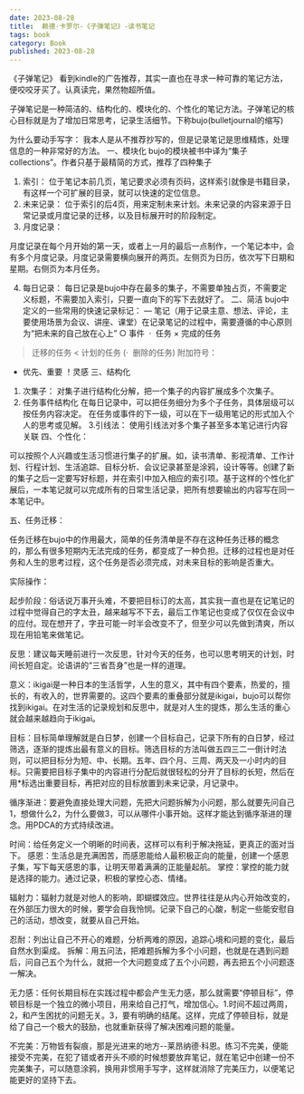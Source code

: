 ```yaml
---
date: 2023-08-28
title:  赖德·卡罗尔-《子弹笔记》-读书笔记
tags: book
category: Book
published: 2023-08-28
---
```


《子弹笔记》
看到kindle的广告推荐，其实一直也在寻求一种可靠的笔记方法，便咬咬牙买了。认真读完，果然物超所值。

子弹笔记是一种简洁的、结构化的、模块化的、个性化的笔记方法。子弹笔记的核心目标就是为了增加日常思考，记录生活细节。下称bujo(bulletjournal的缩写)

为什么要动手写字：
我本人是从不推荐抄写的，但是记录笔记是思维精炼，处理信息的一种非常好的方法。
一、模块化
bujo的模块被书中译为“集子collections”。作者只基于最精简的方式，推荐了四种集子
1. 索引：
位于笔记本前几页，笔记要求必须有页码，这样索引就像是书籍目录，有这样一个可扩展的目录，就可以快速的定位信息。
2. 未来记录：
位于索引的后4页，用来定制未来计划。未来记录的内容来源于日常记录或月度记录的迁移，以及目标展开时的阶段制定。
3. 月度记录：

月度记录在每个月开始的第一天，或者上一月的最后一点制作，一个笔记本中，会有多个月度记录。月度记录需要横向展开的两页。左侧页为日历，依次写下日期和星期。右侧页为本月任务。

4. 每日记录：
每日记录是bujo中存在最多的集子，不需要单独占页，不需要定义标题，不需要加入索引，只要一直向下的写下去就好了。
二、简洁
bujo中定义的一些常用的快速记录标记：
— 笔记（用于记录主意、想法、评论，主要使用场景为会议、讲座、课堂）在记录笔记的过程中，需要遵循的中心原则为“把未来的自己放在心上”
○ 事件
 ·  任务
× 完成的任务
> 迁移的任务
< 计划的任务
(·  删除的任务)
附加符号：
* 优先、重要
！灵感
三、结构化
1. 次集子：
对集子进行结构化分解，把一个集子的内容扩展成多个次集子。
2. 任务事件结构化
在每日记录中，可以把任务细分为多个子任务，具体层级可以按任务内容决定。
在任务或事件的下一级，可以在下一级用笔记的形式加入个人的思考或见解。
3.引线法：
使用引线法对多个集子甚至多本笔记进行内容关联
四、个性化：

可以按照个人兴趣或生活习惯进行集子的扩展。如，读书清单、影视清单、工作计划、行程计划、生活追踪、目标分析、会议记录甚至是涂鸦，设计等等。创建了新的集子之后一定要写好标题，并在索引中加入相应的索引项。基于这样的个性化扩展后，一本笔记就可以完成所有的日常生活记录，把所有想要输出的内容写在同一本笔记中。

五、任务迁移：

任务迁移在bujo中的作用最大，简单的任务清单是不存在这种任务迁移的概念的，那么有很多短期内无法完成的任务，都变成了一种负担。迁移的过程也是对任务和人生的思考过程，这个任务是否必须完成，对未来目标的影响是否重大。

实际操作：

起步阶段：俗话说万事开头难，不要把目标订的太高，其实我一直也是在记笔记的过程中觉得自己的字太丑，越来越写不下去，最后工作笔记也变成了仅仅在会议中的应付。现在想开了，字丑可能一时半会改变不了，但至少可以先做到清爽，所以现在用铅笔来做笔记。

反思：建议每天睡前进行一次反思，针对今天的任务，也可以思考明天的计划，时间长短自定。论语讲的“三省吾身”也是一样的道理。

意义：ikigai是一种日本的生活哲学，人生的意义，其中有四个要素，热爱的，擅长的，有收入的，世界需要的。这四个要素的重叠部分就是ikigai，bujo可以帮你找到ikigai。在对生活的记录规划和反思中，就是对人生的提炼，那么生活的重心就会越来越趋向于ikigai。

目标：目标简单理解就是白日梦，创建一个目标自己，记录下所有的白日梦，经过筛选，逐渐的提炼出最有意义的目标。筛选目标的方法叫做五四三二一倒计时法则，可以把目标分为短、中、长期。五年、四个月、三周、两天及一小时内的目标。只需要把目标子集中的内容进行分配后就很轻松的分开了目标的长短，然后在用*标选出重要目标，再把对应的目标放置到未来记录，月记录中。

循序渐进：要避免直接处理大问题，先把大问题拆解为小问题，那么就要先问自己1，想做什么2，为什么要做3，可以从哪件小事开始。这样才能达到循序渐进的理念。用PDCA的方式持续改进。

时间：给任务定义一个明晰的时间表，这样可以有利于解决拖延，更真正的面对当下。
感恩：生活总是充满困苦，而感恩能给人最积极正向的能量，创建一个感恩子集，写下每天感恩的事，让明天带着满满的正能量起航。
掌控：掌控的能力就是选择的能力。通过记录，积极的掌控心态、情绪。

辐射力：辐射力就是对他人的影响，即蝴蝶效应。世界往往是从内心开始改变的，在外部压力很大的时候，要学会自我怜悯。记录下自己的心酸，制定一些能安慰自己的活动，想改变，就要从自己开始。

忍耐：列出让自己不开心的难题，分析两难的原因，追踪心境和问题的变化，最后自然水到渠成。
拆解：用五问法，把难题拆解为多个小问题，也就是在遇到问题后，问自己五个为什么，就把一个大问题变成了五个小问题，再去把五个小问题逐一解决。

无力感：任何长期目标在实践过程中都会产生无力感，那么就需要“停顿目标”，停顿目标是一个独立的微小项目，用来给自己打气，增加信心。1.时间不超过两周，2，和产生困扰的问题无关。3，要有明确的结尾。这样，完成了停顿目标，就是给了自己一个极大的鼓励，也就重新获得了解决困难问题的能量。

不完美：万物皆有裂痕，那是光进来的地方--莱昂纳德·科恩。练习不完美，便能接受不完美，在犯了错或者开头不顺的时候想要放弃笔记，就在笔记中创建一份不完美集子，可以随意涂鸦，换用非惯用手写字，这样就消除了完美压力，以便笔记能更好的坚持下去。